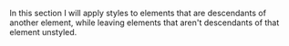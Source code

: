  In this section I will apply styles to elements that are descendants of another element, while leaving elements that aren't descendants of that element unstyled.